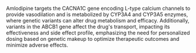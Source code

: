 Amlodipine targets the CACNA1C gene encoding L-type calcium channels to provide vasodilation and is metabolized by CYP3A4 and CYP3A5 enzymes, where genetic variants can alter drug metabolism and efficacy. Additionally, variants in the ABCB1 gene affect the drug's transport, impacting its effectiveness and side effect profile, emphasizing the need for personalized dosing based on genetic makeup to optimize therapeutic outcomes and minimize adverse effects.